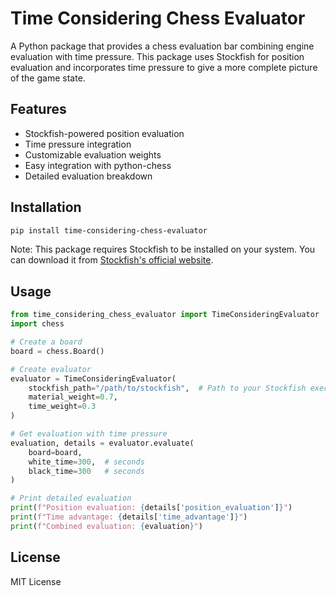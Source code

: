 # Time Considering Chess Evaluator

A Python package that provides a chess evaluation bar combining engine evaluation with time pressure. This package uses Stockfish for position evaluation and incorporates time pressure to give a more complete picture of the game state.

## Features

- Stockfish-powered position evaluation
- Time pressure integration
- Customizable evaluation weights
- Easy integration with python-chess
- Detailed evaluation breakdown

## Installation

```bash
pip install time-considering-chess-evaluator
```

Note: This package requires Stockfish to be installed on your system. You can download it from [Stockfish's official website](https://stockfishchess.org/download/).

## Usage

```python
from time_considering_chess_evaluator import TimeConsideringEvaluator
import chess

# Create a board
board = chess.Board()

# Create evaluator
evaluator = TimeConsideringEvaluator(
    stockfish_path="/path/to/stockfish",  # Path to your Stockfish executable
    material_weight=0.7,
    time_weight=0.3
)

# Get evaluation with time pressure
evaluation, details = evaluator.evaluate(
    board=board,
    white_time=300,  # seconds
    black_time=300   # seconds
)

# Print detailed evaluation
print(f"Position evaluation: {details['position_evaluation']}")
print(f"Time advantage: {details['time_advantage']}")
print(f"Combined evaluation: {evaluation}")
```

## License

MIT License 